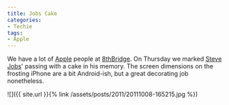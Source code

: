 ```yaml
---
title: Jobs Cake
categories:
- Techie
tags:
- Apple
---
```


We have a lot of [Apple](http://www.apple.com/) people at [8thBridge](http://www.8thbridge.com/). On Thursday we marked [Steve Jobs](http://en.wikipedia.org/wiki/Steve_Jobs)' passing with a cake in his memory. The screen dimensions on the frosting iPhone are a bit Android-ish, but a great decorating job nonetheless.

![]({{ site.url }}{% link /assets/posts/2011/20111008-165215.jpg %})
